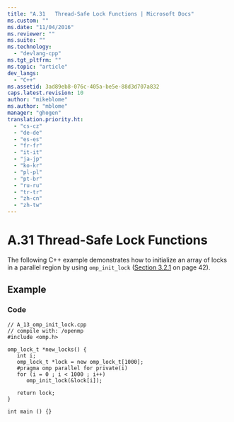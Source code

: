 ```yaml
---
title: "A.31   Thread-Safe Lock Functions | Microsoft Docs"
ms.custom: ""
ms.date: "11/04/2016"
ms.reviewer: ""
ms.suite: ""
ms.technology: 
  - "devlang-cpp"
ms.tgt_pltfrm: ""
ms.topic: "article"
dev_langs: 
  - "C++"
ms.assetid: 3ad89eb8-076c-405a-be5e-88d3d707a832
caps.latest.revision: 10
author: "mikeblome"
ms.author: "mblome"
manager: "ghogen"
translation.priority.ht: 
  - "cs-cz"
  - "de-de"
  - "es-es"
  - "fr-fr"
  - "it-it"
  - "ja-jp"
  - "ko-kr"
  - "pl-pl"
  - "pt-br"
  - "ru-ru"
  - "tr-tr"
  - "zh-cn"
  - "zh-tw"
---
```

# A.31   Thread-Safe Lock Functions
The following C++ example demonstrates how to initialize an array of locks in a parallel region by using `omp_init_lock` ([Section 3.2.1](../../parallel/openmp/3-2-1-omp-init-lock-and-omp-init-nest-lock-functions.md) on page 42).  
  
## Example  
  
### Code  
  
```  
// A_13_omp_init_lock.cpp  
// compile with: /openmp  
#include <omp.h>  
  
omp_lock_t *new_locks() {  
   int i;  
   omp_lock_t *lock = new omp_lock_t[1000];  
   #pragma omp parallel for private(i)  
   for (i = 0 ; i < 1000 ; i++)  
      omp_init_lock(&lock[i]);  
  
   return lock;  
}  
  
int main () {}  
```